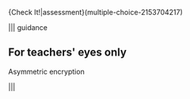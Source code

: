 
{Check It!|assessment}(multiple-choice-2153704217)

||| guidance
## For teachers' eyes only

Asymmetric encryption

|||